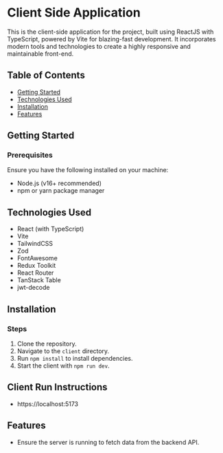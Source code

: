 # Client Side Application

This is the client-side application for the project, built using ReactJS with TypeScript, powered by Vite for blazing-fast development. It incorporates modern tools and technologies to create a highly responsive and maintainable front-end.

## Table of Contents

- [Getting Started](#getting-started)
- [Technologies Used](#technologies-used)
- [Installation](#installation)
- [Features](#features)

## Getting Started

### Prerequisites

Ensure you have the following installed on your machine:
- Node.js (v16+ recommended)
- npm or yarn package manager

## Technologies Used
- React (with TypeScript)
- Vite
- TailwindCSS
- Zod
- FontAwesome
- Redux Toolkit
- React Router
- TanStack Table
- jwt-decode

## Installation
### Steps

1. Clone the repository.
2. Navigate to the `client` directory.
3. Run `npm install` to install dependencies.
4. Start the client with `npm run dev`.

## Client Run Instructions
- https://localhost:5173

## Features
- Ensure the server is running to fetch data from the backend API.